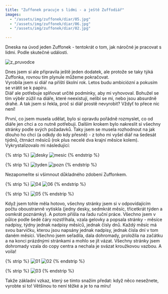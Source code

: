 ```yaml
---
title: "Zuffonek pracuje s lidmi - a ještě Zuffodiář"
images:
  - "/assets/img/zuffonek/diar/05.jpg"
  - "/assets/img/zuffonek/diar/06.jpg"
  - "/assets/img/zuffonek/diar/02.jpg"

---
```

<!--begin_excerpt-->
Dneska na úvod jeden Zuffonek - tentokrát o tom, jak náročné je pracovat s lidmi. Podle skutečné události. 
<!--end_excerpt-->

![z_pruvodce](/assets/img/zuffonek/z_41.png)

Dnes jsem si ale připravila ještě jeden dodatek, ale protože se taky týká Zuffonka, rovnou tím plynule můžeme pokračovat.  
Vyrobila jsem si diář na příští školní rok. Letos budu ambiciózní a pokusím se vrátit se k papíru.  
Diář ale potřebuje splňovat určité podmínky, aby mi vyhovoval. Bohužel se tím výběr zúžil na diáře, které neexistují, nelíbí se mi, nebo jsou absurdně drahé. A tak jsem si řekla, proč si diář prostě nevyrobit? Vždyť to přece nic není!  

První, co jsem musela udělat, bylo si opravdu pořádně rozmyslet, co od diáře jen chci a co nutně potřebuji. Dalším krokem bylo nakreslit si všechny stránky podle svých požadavků. Taky jsem se musela rozhodnout na jak dlouho ho chci (a odkdy do kdy přesně) - z toho mi vyšel diář na šedesát týdnů, čtrnáct měsíců (rok plus necelé dva krajní měsíce kolem). Vykrystalizovalo mi následující: 

{% strip %}
![desky](/assets/img/zuffonek/diar/diar_01_desky.png)
![mesic](/assets/img/zuffonek/diar/diar_02_mesic.png)
{% endstrip %}

{% strip %}
![tyden](/assets/img/zuffonek/diar/diar_03_tyden.png)
![pozn](/assets/img/zuffonek/diar/diar_04_poznamky.png)
{% endstrip %}

Nezapomeňte si všimnout důkladného zdobení Zuffonkem. 

{% strip %}
![04](/assets/img/zuffonek/diar/04.jpg)
![06](/assets/img/zuffonek/diar/06.jpg)
{% endstrip %}

{% strip %}
![05](/assets/img/zuffonek/diar/05.jpg)
{% endstrip %}

Když jsem tohle měla hotovo, všechny stránky jsem si v odpovídajícím počtu oboustranně vytiskla (jedny desky, sedmkrát měsíc, třicetkrát týden a osmkrát poznámky). A potom přišla na řadu ruční práce. Všechno jsem v půlce podle šedé čáry rozstříhala, vzala gelovky a popsala stránky - měsíce nadpisy, týdny jednak nadpisy měsíců, jednak čísly dnů. Každý měsíc má svou barvičku, kterou jsou napsány jednak nadpisy, jednak čísla dní v tom daném měsíci. Všechno jsem seřadila, dala dohromady, proložila na začátku a na konci prázdnými stránkami a mohlo se jít vázat. Všechny stránky jsem dohromady vzala do copy centra a nechala je svázat kroužkovou vazbou. A voila! 

{% strip %}
![01](/assets/img/zuffonek/diar/01.jpg)
![02](/assets/img/zuffonek/diar/02.jpg)
{% endstrip %}

{% strip %}
![03](/assets/img/zuffonek/diar/03.jpg)
{% endstrip %}

Takže základní vzkaz, který se tímto snažím předat: když něco nesežnete, vyrobte si to! Většinou to není těžké a je to na míru! 


